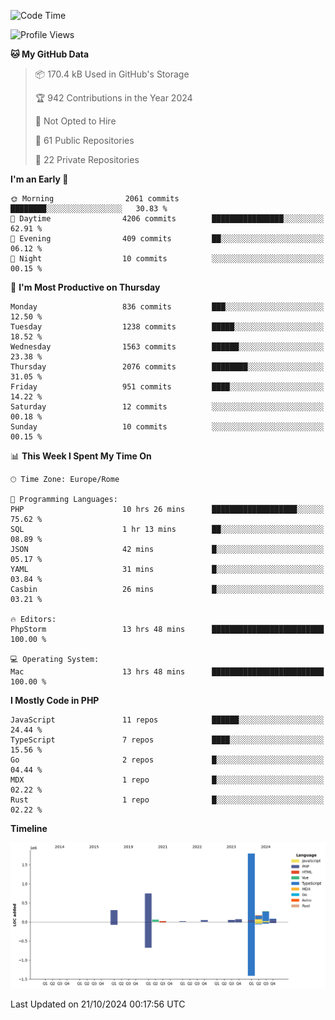 <!--START_SECTION:waka-->
![Code Time](http://img.shields.io/badge/Code%20Time-5%2C401%20hrs%2033%20mins-blue)

![Profile Views](http://img.shields.io/badge/Profile%20Views-0-blue)

**🐱 My GitHub Data** 

> 📦 170.4 kB Used in GitHub's Storage 
 > 
> 🏆 942 Contributions in the Year 2024
 > 
> 🚫 Not Opted to Hire
 > 
> 📜 61 Public Repositories 
 > 
> 🔑 22 Private Repositories 
 > 
**I'm an Early 🐤** 

```text
🌞 Morning                2061 commits        ████████░░░░░░░░░░░░░░░░░   30.83 % 
🌆 Daytime                4206 commits        ████████████████░░░░░░░░░   62.91 % 
🌃 Evening                409 commits         ██░░░░░░░░░░░░░░░░░░░░░░░   06.12 % 
🌙 Night                  10 commits          ░░░░░░░░░░░░░░░░░░░░░░░░░   00.15 % 
```
📅 **I'm Most Productive on Thursday** 

```text
Monday                   836 commits         ███░░░░░░░░░░░░░░░░░░░░░░   12.50 % 
Tuesday                  1238 commits        █████░░░░░░░░░░░░░░░░░░░░   18.52 % 
Wednesday                1563 commits        ██████░░░░░░░░░░░░░░░░░░░   23.38 % 
Thursday                 2076 commits        ████████░░░░░░░░░░░░░░░░░   31.05 % 
Friday                   951 commits         ████░░░░░░░░░░░░░░░░░░░░░   14.22 % 
Saturday                 12 commits          ░░░░░░░░░░░░░░░░░░░░░░░░░   00.18 % 
Sunday                   10 commits          ░░░░░░░░░░░░░░░░░░░░░░░░░   00.15 % 
```


📊 **This Week I Spent My Time On** 

```text
🕑︎ Time Zone: Europe/Rome

💬 Programming Languages: 
PHP                      10 hrs 26 mins      ███████████████████░░░░░░   75.62 % 
SQL                      1 hr 13 mins        ██░░░░░░░░░░░░░░░░░░░░░░░   08.89 % 
JSON                     42 mins             █░░░░░░░░░░░░░░░░░░░░░░░░   05.17 % 
YAML                     31 mins             █░░░░░░░░░░░░░░░░░░░░░░░░   03.84 % 
Casbin                   26 mins             █░░░░░░░░░░░░░░░░░░░░░░░░   03.21 % 

🔥 Editors: 
PhpStorm                 13 hrs 48 mins      █████████████████████████   100.00 % 

💻 Operating System: 
Mac                      13 hrs 48 mins      █████████████████████████   100.00 % 
```

**I Mostly Code in PHP** 

```text
JavaScript               11 repos            ██████░░░░░░░░░░░░░░░░░░░   24.44 % 
TypeScript               7 repos             ████░░░░░░░░░░░░░░░░░░░░░   15.56 % 
Go                       2 repos             █░░░░░░░░░░░░░░░░░░░░░░░░   04.44 % 
MDX                      1 repo              █░░░░░░░░░░░░░░░░░░░░░░░░   02.22 % 
Rust                     1 repo              █░░░░░░░░░░░░░░░░░░░░░░░░   02.22 % 
```



**Timeline**

![Lines of Code chart](https://raw.githubusercontent.com/frnwtr/frnwtr/main/assets/bar_graph.png)


 Last Updated on 21/10/2024 00:17:56 UTC
<!--END_SECTION:waka-->